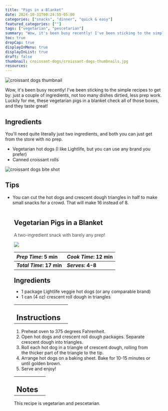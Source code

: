 ```yaml
---
title: "Pigs in a Blanket"
date: 2024-10-31T00:24:55-05:00
categories: ["snacks", "dinner", "quick & easy"]
featured_categories: [""]
tags: ["vegetarian", "pescetarian"]
summary: "Wow, it's been busy recently! I've been sticking to the simple recipes to get by: just a couple of ingredients, not too many dishes dirtied, less prep work. Luckily for me, these vegetarian pigs in a blanket check all of those boxes, and they taste great! "
toc: true
dropCap: true
displayInMenu: true
displayInList: true
draft: false
thumbnail: croissant-dogs/croissant-dogs-thumbnails.jpg
resources:
---
```


![croissant dogs thumbnail](../../croissant-dogs/croissant-dogs-thumbnails.jpg)

Wow, it's been busy recently! I've been sticking to the simple recipes to get by: just a couple of ingredients, not too many dishes dirtied, less prep work. Luckily for me, these vegetarian pigs in a blanket check all of those boxes, and they taste great!

## Ingredients

You'll need quite literally just two ingredients, and both you can just get from the store with no prep. 

- Vegetarian hot dogs (I like Lightlife, but you can use any brand you prefer)
- Canned croissant rolls

![croissant dogs bite shot](../../croissant-dogs/croissant-dogs-cut.jpg)

## Tips

- You can cut the hot dogs and crescent dough triangles in half to make small snacks for a crowd. That will make 16 instead of 8.

<div class = "bg-pink-100 dark:bg-gray-700"  id = "recipe"> 
<div class = "bg-pink-100 dark:bg-gray-700"  style = "padding-left:2em; margin-top:0; margin-bottom:0;">

<div style="display:grid; align-items:start; justify-content:space-between; padding-right:2em" class="grid-cols-2 gap-2 md:gap-4 lg:gap-8 xl:gap-12"><div class = "mb-8"><h2>Vegetarian Pigs in a Blanket</h2><p style = "font-weight: 300;">A two-ingredient snack with barely any prep!</p></div><img src="../../croissant-dogs/croissant-dogs-thumbnails.jpg"  class="w-full h-auto mx-auto"></div>

| _Prep Time_: 5 min  | _Cook Time_: 12 min  |
| :--- | :--- |
| **_Total Time_: 17 min** | **_Serves_: 4-8**  |

</div>
<div style=" padding-left:2em; padding-right:2em; border-width:3px; margin-top:0;" class="bg-white dark:bg-gray-900 border-pink-100 dark:border-gray-700 dark:!text-white">
 <div><h2 style = "margin-top:1em; margin-bottom:0;" >Ingredients</h2></div>

- 1 package Lightlife veggie hot dogs (or any comparable brand)
- 1 can (4 oz) crescent roll dough in triangles

|   |    |
| :--- | :--- |
| <div><h2 style = "margin-top:1em; margin-bottom:0;" >Instructions</h2></div>|   |

1. Preheat oven to 375 degrees Fahrenheit.
2. Open hot dogs and crescent roll dough packages. Separate crescent dough into triangles. 
3. Roll each hot dog in a triangle of crescent dough, rolling from the thicker part of the triangle to the tip.
4. Arrange hot dogs on a baking sheet. Bake for 10-15 minutes or until golden brown.
5. Serve and enjoy!

|   |    |
| :--- | :--- |
| <div><h2 style = "margin-top:1em; margin-bottom:0;" >Notes</h2></div>|   |

This recipe is vegetarian and pescetarian. 

</div>
</div>
